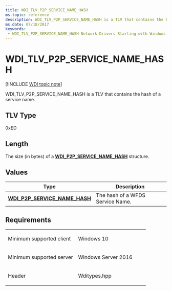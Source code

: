 ```yaml
---
title: WDI_TLV_P2P_SERVICE_NAME_HASH
ms.topic: reference
description: WDI_TLV_P2P_SERVICE_NAME_HASH is a TLV that contains the hash of a service name.
ms.date: 07/18/2017
keywords:
 - WDI_TLV_P2P_SERVICE_NAME_HASH Network Drivers Starting with Windows Vista
---
```


# WDI\_TLV\_P2P\_SERVICE\_NAME\_HASH

[!INCLUDE [WDI topic note](../includes/wdi-version-warning.md)]


WDI\_TLV\_P2P\_SERVICE\_NAME\_HASH is a TLV that contains the hash of a service name.

## TLV Type


0xED

## Length


The size (in bytes) of a [**WDI\_P2P\_SERVICE\_NAME\_HASH**](/windows-hardware/drivers/ddi/dot11wdi/ns-dot11wdi-_wdi_p2p_service_name_hash) structure.

## Values


| Type                                                                    | Description                      |
|-------------------------------------------------------------------------|----------------------------------|
| [**WDI\_P2P\_SERVICE\_NAME\_HASH**](/windows-hardware/drivers/ddi/dot11wdi/ns-dot11wdi-_wdi_p2p_service_name_hash) | The hash of a WFDS Service Name. |

 

## Requirements

<table>
<colgroup>
<col width="50%" />
<col width="50%" />
</colgroup>
<tbody>
<tr class="odd">
<td><p>Minimum supported client</p></td>
<td><p>Windows 10</p></td>
</tr>
<tr class="even">
<td><p>Minimum supported server</p></td>
<td><p>Windows Server 2016</p></td>
</tr>
<tr class="odd">
<td><p>Header</p></td>
<td>Wditypes.hpp</td>
</tr>
</tbody>
</table>

 


